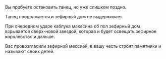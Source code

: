 Вы пробуете остановить танец, но уже слишком поздно. 

Танец продолжается и зефирный дом не выдерживает. 

При очередном ударе каблука макасина об пол зефирный дом взрывается сверх-новой звездой, которая и будет освещать зефирное королевство и дальше. 

Вас провозгласили зефирной мессией, в вашу честь строят памятники и называют своих детей.